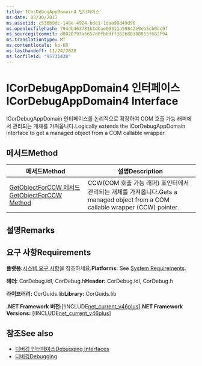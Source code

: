 ```yaml
---
title: ICorDebugAppDomain4 인터페이스
ms.date: 03/30/2017
ms.assetid: c536b9dc-148e-4924-bde1-1daa98d49d90
ms.openlocfilehash: 794db463781b1dbae09311a59842e9eb5cb0dc9f
ms.sourcegitcommit: d8020797a6657d0fbbdff362b80300815f682f94
ms.translationtype: MT
ms.contentlocale: ko-KR
ms.lasthandoff: 11/24/2020
ms.locfileid: "95731438"
---
```

# <a name="icordebugappdomain4-interface"></a><span data-ttu-id="27e48-102">ICorDebugAppDomain4 인터페이스</span><span class="sxs-lookup"><span data-stu-id="27e48-102">ICorDebugAppDomain4 Interface</span></span>

<span data-ttu-id="27e48-103">ICorDebugAppDomain 인터페이스를 논리적으로 확장하여 COM 호출 가능 래퍼에서 관리되는 개체를 가져옵니다.</span><span class="sxs-lookup"><span data-stu-id="27e48-103">Logically extends the ICorDebugAppDomain interface to get a managed object from a COM callable wrapper.</span></span>  
  
## <a name="method"></a><span data-ttu-id="27e48-104">메서드</span><span class="sxs-lookup"><span data-stu-id="27e48-104">Method</span></span>  
  
|<span data-ttu-id="27e48-105">메서드</span><span class="sxs-lookup"><span data-stu-id="27e48-105">Method</span></span>|<span data-ttu-id="27e48-106">설명</span><span class="sxs-lookup"><span data-stu-id="27e48-106">Description</span></span>|  
|------------|-----------------|  
|[<span data-ttu-id="27e48-107">GetObjectForCCW 메서드</span><span class="sxs-lookup"><span data-stu-id="27e48-107">GetObjectForCCW Method</span></span>](icordebugappdomain4-getobjectforccw-method.md)|<span data-ttu-id="27e48-108">CCW(COM 호출 가능 래퍼) 포인터에서 관리되는 개체를 가져옵니다.</span><span class="sxs-lookup"><span data-stu-id="27e48-108">Gets a managed object from a COM callable wrapper (CCW) pointer.</span></span>|  
  
## <a name="remarks"></a><span data-ttu-id="27e48-109">설명</span><span class="sxs-lookup"><span data-stu-id="27e48-109">Remarks</span></span>  
  
## <a name="requirements"></a><span data-ttu-id="27e48-110">요구 사항</span><span class="sxs-lookup"><span data-stu-id="27e48-110">Requirements</span></span>  

 <span data-ttu-id="27e48-111">**플랫폼:**[시스템 요구 사항](../../get-started/system-requirements.md)을 참조하세요.</span><span class="sxs-lookup"><span data-stu-id="27e48-111">**Platforms:** See [System Requirements](../../get-started/system-requirements.md).</span></span>  
  
 <span data-ttu-id="27e48-112">**헤더:** CorDebug.idl, CorDebug.h</span><span class="sxs-lookup"><span data-stu-id="27e48-112">**Header:** CorDebug.idl, CorDebug.h</span></span>  
  
 <span data-ttu-id="27e48-113">**라이브러리:** CorGuids.lib</span><span class="sxs-lookup"><span data-stu-id="27e48-113">**Library:** CorGuids.lib</span></span>  
  
 <span data-ttu-id="27e48-114">**.NET Framework 버전:**[!INCLUDE[net_current_v46plus](../../../../includes/net-current-v46plus-md.md)]</span><span class="sxs-lookup"><span data-stu-id="27e48-114">**.NET Framework Versions:** [!INCLUDE[net_current_v46plus](../../../../includes/net-current-v46plus-md.md)]</span></span>  
  
## <a name="see-also"></a><span data-ttu-id="27e48-115">참조</span><span class="sxs-lookup"><span data-stu-id="27e48-115">See also</span></span>

- [<span data-ttu-id="27e48-116">디버깅 인터페이스</span><span class="sxs-lookup"><span data-stu-id="27e48-116">Debugging Interfaces</span></span>](debugging-interfaces.md)
- [<span data-ttu-id="27e48-117">디버깅</span><span class="sxs-lookup"><span data-stu-id="27e48-117">Debugging</span></span>](index.md)
